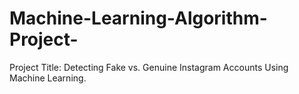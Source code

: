 # Machine-Learning-Algorithm-Project-
Project Title: Detecting Fake vs. Genuine Instagram Accounts Using Machine Learning.

